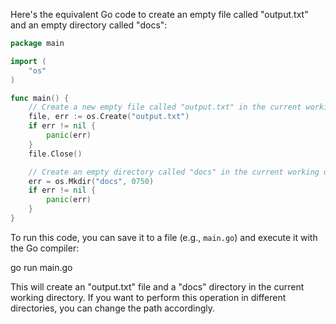  Here's the equivalent Go code to create an empty file called "output.txt" and an empty directory called "docs":

```go
package main

import (
	"os"
)

func main() {
	// Create a new empty file called "output.txt" in the current working directory
	file, err := os.Create("output.txt")
	if err != nil {
		panic(err)
	}
	file.Close()

	// Create an empty directory called "docs" in the current working directory
	err = os.Mkdir("docs", 0750)
	if err != nil {
		panic(err)
	}
}
```

To run this code, you can save it to a file (e.g., `main.go`) and execute it with the Go compiler:


go run main.go


This will create an "output.txt" file and a "docs" directory in the current working directory. If you want to perform this operation in different directories, you can change the path accordingly.
